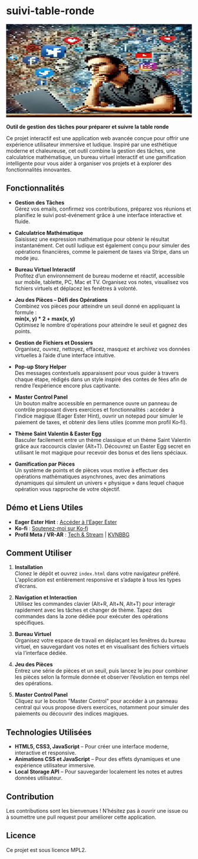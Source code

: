 # suivi-table-ronde

[![Description de l'image](https://raw.githubusercontent.com/Kvnbbg/suivi-table-ronde/main/image.png)](https://raw.githubusercontent.com/Kvnbbg/suivi-table-ronde/main/image.png)


**Outil de gestion des tâches pour préparer et suivre la table ronde**

Ce projet interactif est une application web avancée conçue pour offrir une expérience utilisateur immersive et ludique. Inspiré par une esthétique moderne et chaleureuse, cet outil combine la gestion des tâches, une calculatrice mathématique, un bureau virtuel interactif et une gamification intelligente pour vous aider à organiser vos projets et à explorer des fonctionnalités innovantes.

## Fonctionnalités

- **Gestion des Tâches**  
  Gérez vos emails, confirmez vos contributions, préparez vos réunions et planifiez le suivi post-événement grâce à une interface interactive et fluide.

- **Calculatrice Mathématique**  
  Saisissez une expression mathématique pour obtenir le résultat instantanément. Cet outil ludique est également conçu pour simuler des opérations financières, comme le paiement de taxes via Stripe, dans un mode jeu.

- **Bureau Virtuel Interactif**  
  Profitez d’un environnement de bureau moderne et réactif, accessible sur mobile, tablette, PC, Mac et TV. Organisez vos notes, visualisez vos fichiers virtuels et déplacez les fenêtres à volonté.

- **Jeu des Pièces – Défi des Opérations**  
  Combinez vos pièces pour atteindre un seuil donné en appliquant la formule :  
  **min(x, y) * 2 + max(x, y)**  
  Optimisez le nombre d'opérations pour atteindre le seuil et gagnez des points.

- **Gestion de Fichiers et Dossiers**  
  Organisez, ouvrez, nettoyez, effacez, masquez et archivez vos données virtuelles à l’aide d’une interface intuitive.

- **Pop-up Story Helper**  
  Des messages contextuels apparaissent pour vous guider à travers chaque étape, rédigés dans un style inspiré des contes de fées afin de rendre l’expérience encore plus captivante.

- **Master Control Panel**  
  Un bouton maître accessible en permanence ouvre un panneau de contrôle proposant divers exercices et fonctionnalités : accéder à l'indice magique (Eager Ester Hint), ouvrir un notepad pour simuler le paiement de taxes, et obtenir des liens utiles (comme mon profil Ko‑fi).

- **Thème Saint Valentin & Easter Egg**  
  Basculer facilement entre un thème classique et un thème Saint Valentin grâce aux raccourcis clavier (Alt+T). Découvrez un Easter Egg secret en utilisant le mot magique pour recevoir des bonus et des liens spéciaux.

- **Gamification par Pièces**  
  Un système de points et de pièces vous motive à effectuer des opérations mathématiques asynchrones, avec des animations dynamiques qui simulent un univers « physique » dans lequel chaque opération vous rapproche de votre objectif.

## Démo et Liens Utiles

- **Eager Ester Hint** : [Accéder à l'Eager Ester](https://kvnbbg.my.canva.site/eager-ester)
- **Ko‑fi** : [Soutenez-moi sur Ko‑fi](https://ko-fi.com/kevinmarville)
- **Profil Meta / VR-AR** : [Tech & Stream](https://facebook.com/techandstream) | [KVNBBG](https://facebook.com/kvnbbg)

## Comment Utiliser

1. **Installation**  
   Clonez le dépôt et ouvrez `index.html` dans votre navigateur préféré. L’application est entièrement responsive et s’adapte à tous les types d’écrans.

2. **Navigation et Interaction**  
   Utilisez les commandes clavier (Alt+R, Alt+N, Alt+T) pour interagir rapidement avec les tâches et changer de thème. Tapez des commandes dans la zone dédiée pour exécuter des opérations spécifiques.

3. **Bureau Virtuel**  
   Organisez votre espace de travail en déplaçant les fenêtres du bureau virtuel, en sauvegardant vos notes et en visualisant des fichiers virtuels via l’interface dédiée.

4. **Jeu des Pièces**  
   Entrez une série de pièces et un seuil, puis lancez le jeu pour combiner les pièces selon la formule donnée et observer l’évolution en temps réel des opérations.

5. **Master Control Panel**  
   Cliquez sur le bouton "Master Control" pour accéder à un panneau central qui vous propose divers exercices, notamment pour simuler des paiements ou découvrir des indices magiques.

## Technologies Utilisées

- **HTML5, CSS3, JavaScript** – Pour créer une interface moderne, interactive et responsive.
- **Animations CSS et JavaScript** – Pour des effets dynamiques et une expérience utilisateur immersive.
- **Local Storage API** – Pour sauvegarder localement les notes et autres données utilisateur.

## Contribution

Les contributions sont les bienvenues ! N’hésitez pas à ouvrir une issue ou à soumettre une pull request pour améliorer cette application.

## Licence

Ce projet est sous licence MPL2.
